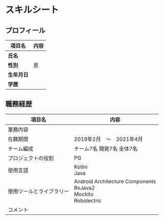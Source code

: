 # スキルシート
## プロフィール
| **項目名** | **内容** |
|----|----|
| **氏名** |  |
| **性別** | 男 |
| **生年月日** | |
| **学歴** |  |
## 職務経歴

| **項目名** | **内容** |
|------------|----------|
| 業務内容 |  |
| 在籍期間 | 2019年2月　〜　2021年4月 |
| チーム編成 | チーム7名 開発7名 全体7名 |
| プロジェクトの役割 | PG |
| 使用言語 | Kotlin<br>Java |
| 使用ツールとライブラリー | Android Architecture Components<br>RxJava2<br>Mockito<br>Robolectric |
| コメント |  |

